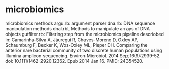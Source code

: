 # microbiomics
microbiomics methods
argu.rb: argument parser
dna.rb: DNA sequence manipulation methods
dnal.rbL Methods to manipulate arrays of DNA objects
gutfilter.rb: Filtering step from the microbiomics pipeline descriobed in:
Camarinha-Silva A, Jáuregui R, Chaves-Moreno D, Oxley AP, Schaumburg F, Becker K, Wos-Oxley ML, Pieper DH. 
Comparing the anterior nare bacterial community of two discrete human populations using Illumina amplicon sequencing. 
Environ Microbiol. 2014 Sep;16(9):2939-52. doi: 10.1111/1462-2920.12362. Epub 2014 Jan 16. PMID: 24354520.
